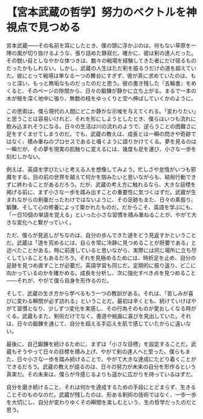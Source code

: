 # 【宮本武蔵の哲学】努力のベクトルを神視点で見つめる

宮本武蔵――その名前を耳にしたとき、僕の頭に浮かぶのは、何もない草原を一陣の風が切り抜けるような、張り詰めた静寂だ。確かに、彼は剣の達人だった。その鋭い目としなやかな体つきは、数々の戦場を経験してきた者にだけ宿るものだったかもしれない。しかし、武蔵の人生はただ剣を振るうだけの道を超えていた。彼にとって戦場は単なる一つの舞台にすぎず、彼が真に求めていたのは、もっと深い、もっと無垢なものだったのだと思う。彼の書き残した『五輪書』をめくると、そのページの隙間から、日々の鍛錬が静かに立ち上がる。まるで一本の木が根を深く地中に張り、無数の枝をゆっくりと空へ伸ばしていくかのように。

この思索は、僕ら現代の人間にどこか静かな示唆を与えてくれる。「変わりたい」と思うことは容易いけれど、それを形にしようとしたとき、僕らはいつも流れに飲み込まれそうになる。日々の生活は川の流れのようで、逆らうことの困難さに足をすくませてしまうのだ。でも、武蔵の教えは、成長とは一瞬の閃きや奇跡ではなく、積み重ねのプロセスであると囁くように語りかけてくる。夢を見るのは一瞬だが、その夢を現実の肌触りに変えるには、幾度も足を運び、小さな一歩を刻むしかない。

例えば、英語を学びたいと考える人を想像してみよう。忙しさや怠惰がいつも邪魔をする。目の前の世界を越えて何かを掴みたいと思いながらも、結局行動できずに終わることがあるだろう。だが、武蔵の考え方に触れるなら、大きな目標を掲げる前に、まず小さな一歩を踏み出すことの重要性に気づくはずだ。武蔵が生まれながらの剣豪だったわけではないように、その足跡もまた、日々の素振り、鍛錬、そして心の修養によって築かれたものだ。だからこそ、英語を学ぶにも、「一日10個の単語を覚える」といった小さな習慣を積み重ねることが、やがて大きな変化へと繋がっていく。

ただ、僕らが見逃しがちなのは、自分の歩んできた道をどう見返すかということだ。武蔵は「道を究めるには、自らを常に冷静に見つめることが肝要である」と述べたことがある。時に前進していると思いながら、実際には同じ場所に立ち尽くしていることもあるだろう。それを見極めるためには、時折足を止め、自分の足跡を見つめ直すことが必要だ。英語学習も同じだ。定期的に振り返り、どこに向かっているのかを確かめる。成長を分析し、次に強化すべき点を見つめること――それが、やがて僕ら自身を形作るのだ。

そして、武蔵の生き方から学べるもう一つの教訓がある。それは、「苦しみが喜びに変わる瞬間が必ず訪れる」ということだ。最初は辛くとも、続けていけばやがて習慣となり、少しずつ変化を実感し、その行為そのものが愛おしくなる時がくる。武蔵もまた、剣術だけでなく、書道や絵画に喜びを見出していた。それは、日々の鍛錬を通じて、自分を超える手応えを肌で感じていたからに違いない。

最後に、自己鍛錬を続けるために、まずは「小さな目標」を設定することだ。武蔵もそうやって日々の目標を積み上げ、やがて剣の達人へと至った。僕らもまた、日々小さな一歩を踏み続けることで、やがて大きな達成にたどり着くことができるだろう。武蔵の教えが語るのは、日々の努力が未来の自分を形作るという真実だ。その未来は、僕らが今感じるよりも遥かに広がりを持っているはずだ。

自分を磨き続けること、それは何かを達成するための手段にとどまらず、生きることそのものなのだ。武蔵が残したのは、形ある剣術の技術ではなく、一歩一歩を大切にし、自分が変わりゆくその瞬間を楽しむという、生の哲学だったのだと思う。